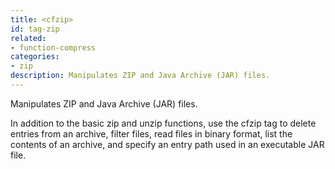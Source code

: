 ```yaml
---
title: <cfzip>
id: tag-zip
related:
- function-compress
categories:
- zip
description: Manipulates ZIP and Java Archive (JAR) files.
---
```


Manipulates ZIP and Java Archive (JAR) files.

In addition to the basic zip and unzip functions, use the cfzip tag to delete entries from an archive, filter files,
read files in binary format, list the contents of an archive, and specify an entry path used in an executable JAR file.
